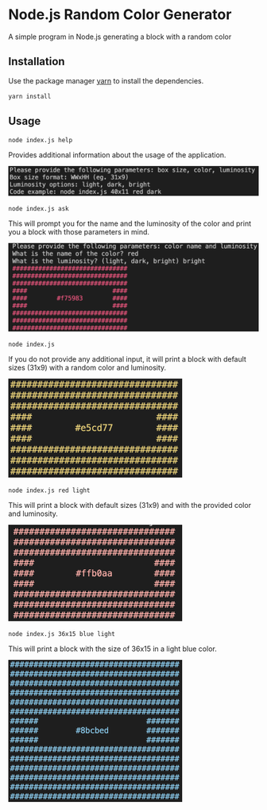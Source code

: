 # Node.js Random Color Generator

A simple program in Node.js generating a block with a random color

## Installation

Use the package manager [yarn](https://yarnpkg.com/) to install the dependencies.

```bash
yarn install
```

## Usage

```
node index.js help
```

Provides additional information about the usage of the application.

<img src='./img/help_feature.png' width="600">

```
node index.js ask
```

This will prompt you for the name and the luminosity of the color and print you a block with those parameters in mind.

<img src='./img/ask_feature.png' width="600">

```
node index.js
```

If you do not provide any additional input, it will print a block with default sizes (31x9) with a random color and luminosity.

<img src='./img/no_input.png' width="350">

```
node index.js red light
```

This will print a block with default sizes (31x9) and with the provided color and luminosity.

<img src='./img/red_square.png' width="350">

```
node index.js 36x15 blue light
```

This will print a block with the size of 36x15 in a light blue color.

<img src='./img/blue_square_with_sizes.png' width="350">
